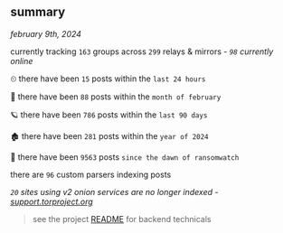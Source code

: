
## summary
_february 9th, 2024_

currently tracking `163` groups across `299` relays & mirrors - _`98` currently online_

⏲ there have been `15` posts within the `last 24 hours`

🦈 there have been `88` posts within the `month of february`

🪐 there have been `786` posts within the `last 90 days`

🏚 there have been `281` posts within the `year of 2024`

🦕 there have been `9563` posts `since the dawn of ransomwatch`

there are `96` custom parsers indexing posts

_`20` sites using v2 onion services are no longer indexed - [support.torproject.org](https://support.torproject.org/onionservices/v2-deprecation/)_

> see the project [README](https://github.com/joshhighet/ransomwatch#ransomwatch--) for backend technicals
